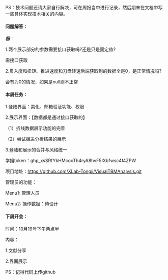 PS：技术问题还请大家自行解决，可在周报当中进行记录，然后期末在文档中写一些具体实现技术相关的内容。

#### 问题解答：

***杨***：

1.两个展示部分的参数需要接口获取吗?还是只是固定值?

需接口获取

2.贯入度和扭矩、推进速度和刀盘转速后端获取到的数据全是0，是正常情况吗? 

会有为0的情况，如果是null则不正常



#### 本周任务：

1.登陆界面：美化、邮箱验证功能、权限

2.展示界面：【数据都是通过接口获取的】

（1）折线数据展示功能的完善

（2）尝试掘进分析结果的展示

3.登陆和展示的合并与风格统一



学姐token：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

项目地址：https://github.com/XLab-Tongji/VisualTBMAnalysis.git

管理员的功能：

Menu1: 管理人员

Menu2: 操作数据：待设计



#### 下周开会：

时间：10月19号下午两点半

内容：

1.文献分享

2.界面展示

PS：记得代码上传github





